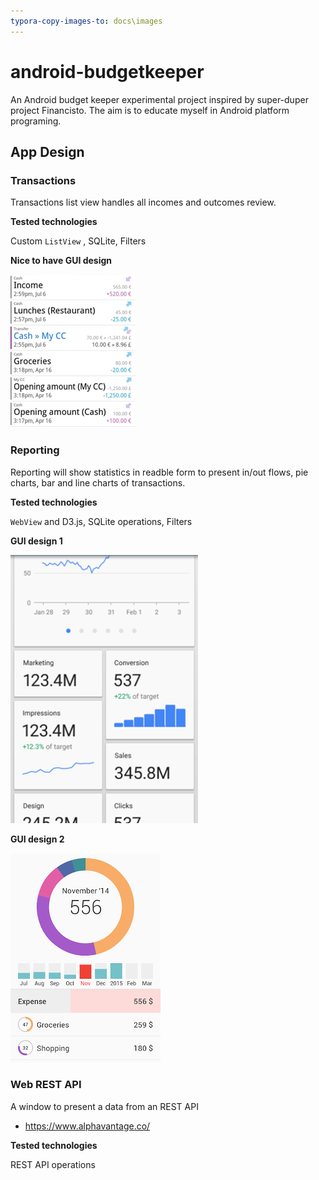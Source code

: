 ```yaml
---
typora-copy-images-to: docs\images
---
```


# android-budgetkeeper
An Android budget keeper experimental project inspired by super-duper project Financisto. The aim is to educate myself in Android platform programing. 

## App Design

### Transactions

Transactions list view handles all incomes and outcomes review. 

**Tested technologies**

Custom `ListView` , SQLite, Filters 

**Nice to have GUI design**

![1500451924580](./docs/images/1500451924580.png)

### Reporting

Reporting will show statistics in readble form to present in/out flows, pie charts, bar and line charts of transactions.

**Tested technologies**

`WebView` and D3.js, SQLite operations, Filters 

**GUI design 1**

![1500460148510](docs/images/1500460148510.png)

**GUI design 2**

![1500451829563](./docs/images/1500451829563.png)



### Web REST API

A window to present a data from an REST API

- https://www.alphavantage.co/

**Tested technologies**

REST API operations 
